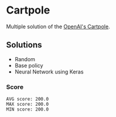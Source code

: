 # Cartpole

Multiple solution of the [OpenAI's Cartpole](https://gym.openai.com/envs/CartPole-v0/).

## Solutions
- Random
- Base policy
- Neural Network using Keras

### Score
```
AVG score: 200.0
MAX score: 200.0
MIN score: 200.0
```